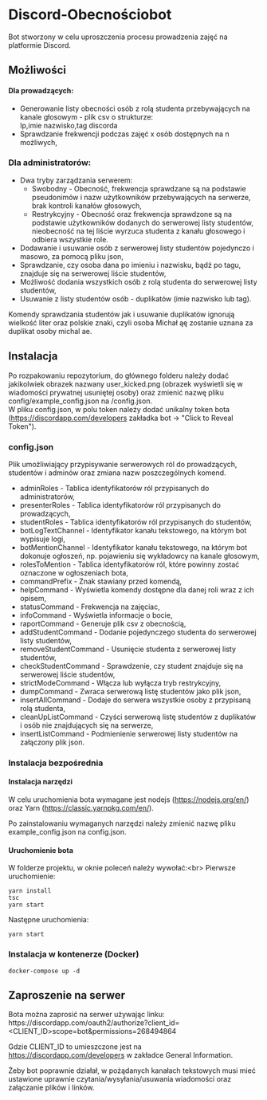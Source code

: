 # Discord-Obecnościobot
Bot stworzony w celu uproszczenia procesu prowadzenia zajęć na platformie Discord. 

## Możliwości
#### Dla prowadzących:
* Generowanie listy obecności osób z rolą studenta przebywających na kanale głosowym - plik csv o strukturze:<br/> lp,imie nazwisko,tag discorda
* Sprawdzanie frekwencji podczas zajęć x osób dostępnych na n możliwych,

### Dla administratorów:
* Dwa tryby zarządzania serwerem:
  * Swobodny - Obecność, frekwencja sprawdzane są na podstawie pseudonimów i nazw użytkowników przebywających na serwerze, brak kontroli kanałów głosowych,
  * Restrykcyjny - Obecność oraz frekwencja sprawdzone są na podstawie użytkowników dodanych do serwerowej listy studentów, nieobecność na tej liście wyrzuca studenta z kanału głosowego i odbiera wszystkie role.
* Dodawanie i usuwanie osób z serwerowej listy studentów pojedynczo i masowo, za pomocą pliku json,
* Sprawdzanie, czy osoba dana po imieniu i nazwisku, bądź po tagu, znajduje się na serwerowej liście studentów,
* Możliwość dodania wszystkich osób z rolą studenta do serwerowej listy studentów,
* Usuwanie z listy studentów osób - duplikatów (imie nazwisko lub tag).

Komendy sprawdzania studentów jak i usuwanie duplikatów ignorują wielkość liter oraz polskie znaki, czyli osoba Michał ąę zostanie uznana za duplikat osoby michal ae.


## Instalacja
Po rozpakowaniu repozytorium, do głównego folderu należy dodać jakikolwiek obrazek nazwany user_kicked.png (obrazek wyświetli się w wiadomości prywatnej usuniętej osoby) oraz zmienić nazwę pliku config/example_config.json na /config.json.<br/>
W pliku config.json, w polu token należy dodać unikalny token bota (https://discordapp.com/developers zakładka bot -> "Click to Reveal Token").

### config.json
Plik umożliwiający przypisywanie serwerowych ról do prowadzących, studentów i adminów oraz zmiana nazw poszczególnych komend.
* adminRoles - Tablica identyfikatorów ról przypisanych do administratorów,
* presenterRoles - Tablica identyfikatorów ról przypisanych do prowadzących,
* studentRoles - Tablica identyfikatorów ról przypisanych do studentów,
* botLogTextChannel - Identyfikator kanału tekstowego, na którym bot wypisuje logi,
* botMentionChannel - Identyfikator kanału tekstowego, na którym bot dokonuje ogłoszeń, np. pojawieniu się wykładowcy na kanale głosowym,
* rolesToMention - Tablica identyfikatorów ról, które powinny zostać oznaczone w ogłoszeniach bota,
* commandPrefix - Znak stawiany przed komendą,
* helpCommand - Wyświetla komendy dostępne dla danej roli wraz z ich opisem,
* statusCommand - Frekwencja na zajęciac,
* infoCommand - Wyświetla informacje o bocie,
* raportCommand - Generuje plik csv z obecnością,
* addStudentCommand - Dodanie pojedynczego studenta do serwerowej listy studentów,
* removeStudentCommand - Usunięcie studenta z serwerowej listy studentów,
* checkStudentCommand - Sprawdzenie, czy student znajduje się na serwerowej liście studentów,
* strictModeCommand - Włącza lub wyłącza tryb restrykcyjny,
* dumpCommand - Zwraca serwerową listę studentów jako plik json,
* insertAllCommand - Dodaje do serwera wszystkie osoby z przypisaną rolą studenta,
* cleanUpListCommand - Czyści serwerową listę studentów z duplikatów i osób nie znajdujących się na serwerze,
* insertListCommand - Podmienienie serwerowej listy studentów na załączony plik json.

### Instalacja bezpośrednia
#### Instalacja narzędzi
W celu uruchomienia bota wymagane jest nodejs (https://nodejs.org/en/) oraz Yarn (https://classic.yarnpkg.com/en/).

Po zainstalowaniu wymaganych narzędzi należy zmienić nazwę pliku example_config.json na config.json. 

#### Uruchomienie bota
W folderze projektu, w oknie poleceń należy wywołać:<br\>
Pierwsze uruchomienie:
```
yarn install
tsc
yarn start
```

Następne uruchomienia:
```
yarn start
```

### Instalacja w kontenerze (Docker)

```
docker-compose up -d
```

## Zaproszenie na serwer

Bota można zaprosić na serwer używając linku: <br/>
https://<span></span>discordapp.<span></span>com/oauth2/authorize?client_id=<CLIENT_ID>scope=bot&permissions=268494864<br/>

Gdzie CLIENT_ID to umieszczone jest na https://discordapp.com/developers w zakładce General Information.

Żeby bot poprawnie działał, w pożądanych kanałach tekstowych musi mieć ustawione uprawnie czytania/wysyłania/usuwania wiadomości oraz załączanie plików i linków.





